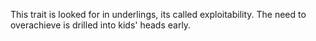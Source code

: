  This trait is looked for in underlings, its called exploitability.  The need to overachieve is drilled into kids' heads early. 